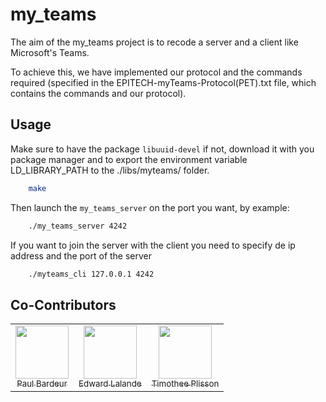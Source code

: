 # my_teams

The aim of the my_teams project is to recode a server and a client like Microsoft's Teams.

To achieve this, we have implemented our protocol and the commands required (specified in the EPITECH-myTeams-Protocol(PET).txt file, which contains the commands and our protocol).

## Usage

Make sure to have the package `libuuid-devel` if not, download it with you package manager and to export the environment variable LD_LIBRARY_PATH to the ./libs/myteams/ folder.

```sh
    make
```

Then launch the `my_teams_server` on the port you want, by example:

```sh
    ./my_teams_server 4242
```

If you want to join the server with the client you need to specify de ip address and the port of the server

```sh
    ./myteams_cli 127.0.0.1 4242
```

## Co-Contributors

<table>
  <tr>
    <td align="center">
      <a href="https://github.com/paulbardeur">
        <img src="https://avatars.githubusercontent.com/u/114899301?v=4" width=85><br>
        <sub>Paul Bardeur</sub>
      </a>
    </td>
    <td align="center">
      <a href="https://github.com/edward-lalande">
        <img src="https://avatars.githubusercontent.com/u/114470214?v=4" width=85><br>
        <sub>Edward Lalande</sub>
      </a>
    </td>
    <td align="center">
      <a href="https://github.com/timotheeplisson">
        <img src="https://avatars.githubusercontent.com/u/91876984?v=4" width=85><br>
        <sub>Timothee Plisson</sub>
      </a>
    </td>
  </tr>
</table>